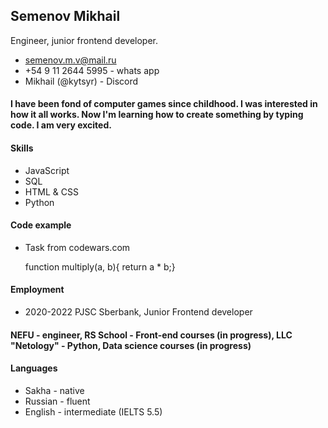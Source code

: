 ## Semenov **Mikhail**
Engineer, junior frontend developer. 


* [semenov.m.v@mail.ru](mail)  
* +54 9 11 2644 5995 - whats app
* Mikhail (@kytsyr) - Discord


#### I have been fond of computer games since childhood. I was interested in how it all works. Now I'm learning how to create something by typing code. I am very excited.
#### Skills 
* JavaScript
* SQL
* HTML & CSS
* Python
#### Code example 
* Task from codewars.com


   function multiply(a, b){
   return a * b;}
   
   
#### Employment
* 2020-2022 PJSC Sberbank, Junior Frontend developer 
#### NEFU - engineer, RS School - Front-end courses (in progress), LLC "Netology" - Python, Data science courses (in progress)


#### Languages 
* Sakha - native
* Russian - fluent 
* English - intermediate (IELTS 5.5)
